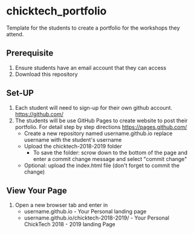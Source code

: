 # chicktech_portfolio
Template for the students to create a portfolio for the workshops they attend.

## Prerequisite
1. Ensure students have an email account that they can access
2. Download this repository 

## Set-UP
1. Each student will need to sign-up for their own github account. https://github.com/
2. The students will be use GitHub Pages to create website to post their portfolio. 
   For detail step by step directions https://pages.github.com/
   - Create a new repository named username.github.io replace username with the student's username
   - Upload the chicktech-2018-2019 folder
     - To save the folder: scrow down to the bottom of the page and enter a commit change message and select "commit change"
   - Optional: upload the index.html file (don't forget to commit the change)
   
## View Your Page
1. Open a new browser tab and enter in
   - username.github.io - Your Personal landing page
   - username.github.io/chicktech-2018-2019/ - Your Personal ChickTech 2018 - 2019 landing Page
